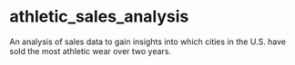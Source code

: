 # athletic_sales_analysis
An analysis of  sales data to gain insights into which cities in the U.S. have sold the most athletic wear over two years.
